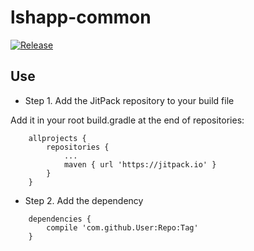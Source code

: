 # lshapp-common

[![Release](https://jitpack.io/v/com.github.SenhLinsh/LshUtils.svg)](https://jitpack.io/#com.github.SenhLinsh/LshUtils)


## Use
* Step 1. Add the JitPack repository to your build file

Add it in your root build.gradle at the end of repositories:

```
	allprojects {
		repositories {
			...
			maven { url 'https://jitpack.io' }
		}
	}
```

* Step 2. Add the dependency

```
	dependencies {
		compile 'com.github.User:Repo:Tag'
	}
```
